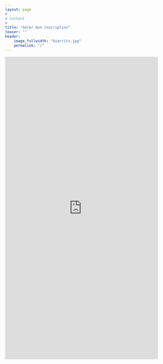 ```yaml
---
layout: page
#
# Content
#
title: "Gérer mon inscription"
teaser: ""
header:
    image_fullwidth: "biarritz.jpg"
    permalink: "/"
---
```



<iframe width="100%" height="1000px" style="border: none;" src="https://v4.event-vert.org/fr/compas2025/login.html"></iframe>
